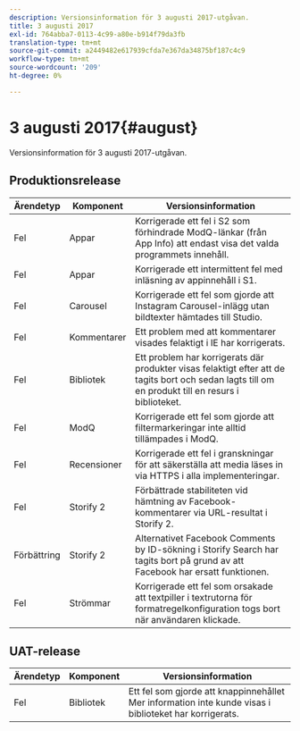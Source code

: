 ```yaml
---
description: Versionsinformation för 3 augusti 2017-utgåvan.
title: 3 augusti 2017
exl-id: 764abba7-0113-4c99-a80e-b914f79da3fb
translation-type: tm+mt
source-git-commit: a2449482e617939cfda7e367da34875bf187c4c9
workflow-type: tm+mt
source-wordcount: '209'
ht-degree: 0%

---
```


# 3 augusti 2017{#august}

Versionsinformation för 3 augusti 2017-utgåvan.

## Produktionsrelease

| **Ärendetyp** | **Komponent** | **Versionsinformation** |
|---|---|---|
| Fel | Appar | Korrigerade ett fel i S2 som förhindrade ModQ-länkar (från App Info) att endast visa det valda programmets innehåll. |
| Fel | Appar | Korrigerade ett intermittent fel med inläsning av appinnehåll i S1. |
| Fel | Carousel | Korrigerade ett fel som gjorde att Instagram Carousel-inlägg utan bildtexter hämtades till Studio. |
| Fel | Kommentarer | Ett problem med att kommentarer visades felaktigt i IE har korrigerats. |
| Fel | Bibliotek | Ett problem har korrigerats där produkter visas felaktigt efter att de tagits bort och sedan lagts till om en produkt till en resurs i biblioteket. |
| Fel | ModQ | Korrigerade ett fel som gjorde att filtermarkeringar inte alltid tillämpades i ModQ. |
| Fel | Recensioner | Korrigerade ett fel i granskningar för att säkerställa att media läses in via HTTPS i alla implementeringar. |
| Fel | Storify 2 | Förbättrade stabiliteten vid hämtning av Facebook-kommentarer via URL-resultat i Storify 2. |
| Förbättring | Storify 2 | Alternativet Facebook Comments by ID-sökning i Storify Search har tagits bort på grund av att Facebook har ersatt funktionen. |
| Fel | Strömmar | Korrigerade ett fel som orsakade att textpiller i textrutorna för formatregelkonfiguration togs bort när användaren klickade. |

## UAT-release

| **Ärendetyp** | **Komponent** | **Versionsinformation** |
|---|---|---|
| Fel | Bibliotek | Ett fel som gjorde att knappinnehållet Mer information inte kunde visas i biblioteket har korrigerats. |
